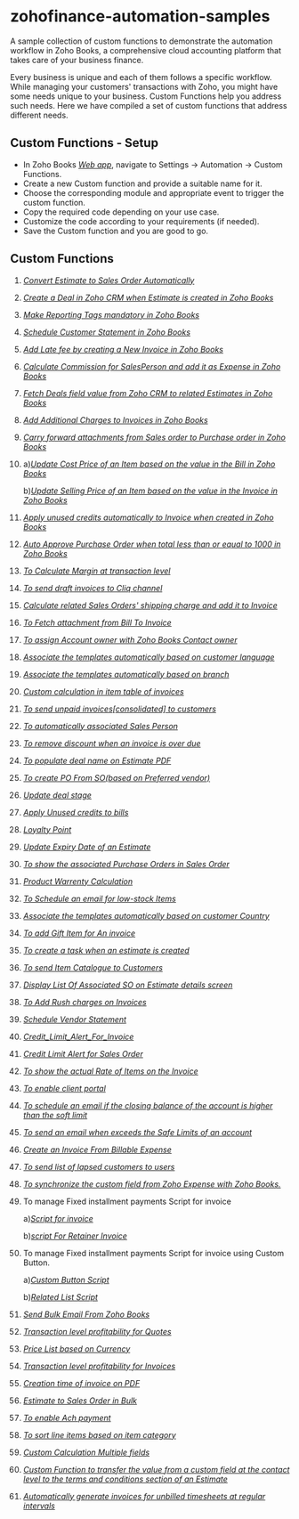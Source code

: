 # zohofinance-automation-samples
A sample collection of custom functions to demonstrate the automation workflow in Zoho Books, a comprehensive cloud accounting platform that takes care of your business finance.

Every business is unique and each of them follows a specific workflow. While managing your customers' transactions with Zoho, you might have some needs unique to your business. Custom Functions help you address such needs. Here we have compiled a set of custom functions that address different needs.

## Custom Functions - Setup
- In Zoho Books [*Web app*](https://books.zoho.com/), navigate to Settings -> Automation -> Custom Functions.
- Create a new Custom function and provide a suitable name for it.
- Choose the corresponding module and appropriate event to trigger the custom function.
- Copy the required code depending on your use case.
- Customize the code according to your requirements (if needed).
- Save the Custom function and you are good to go.

## Custom Functions
1. [*Convert Estimate to Sales Order Automatically*](https://github.com/zoho/zohofinance-automation-samples/blob/main/CustomFunctions/convert_estimate_to_salesorder_automatically.ds)
2. [*Create a Deal in Zoho CRM when Estimate is created in Zoho Books*](https://github.com/zoho/zohofinance-automation-samples/blob/main/CustomFunctions/create_deal_from_estimate_automatically.ds)
3. [*Make Reporting Tags mandatory in Zoho Books*](https://github.com/zoho/zohofinance-automation-samples/blob/main/CustomFunctions/make_reporting_tags_mandatory.ds)
4. [*Schedule Customer Statement in Zoho Books*](https://github.com/zoho/zohofinance-automation-samples/blob/main/CustomFunctions/schedule_customer_statement.ds)
5. [*Add Late fee by creating a New Invoice in Zoho Books*](https://github.com/zoho/zohofinance-automation-samples/blob/main/CustomFunctions/late_fee_add_a_new_invoice.ds)
6. [*Calculate Commission for SalesPerson and add it as Expense in Zoho Books*](https://github.com/zoho/zohofinance-automation-samples/blob/main/CustomFunctions/calculate_salesperson_commission_and_create_expense.ds)
7. [*Fetch Deals field value from Zoho CRM to related Estimates in Zoho Books*](https://github.com/zoho/zohofinance-automation-samples/blob/main/CustomFunctions/fetch_deals_field_value_in_related_estimates.ds)
8. [*Add Additional Charges to Invoices in Zoho Books*](https://github.com/zoho/zohofinance-automation-samples/blob/main/CustomFunctions/add_additional_charges_to_invoice.ds)
9. [*Carry forward attachments from Sales order to Purchase order in Zoho Books*](https://github.com/zoho/zohofinance-automation-samples/blob/main/CustomFunctions/carry_forward_attachments_so_to_po.ds)
10. a)[*Update Cost Price of an Item based on the value in the Bill in Zoho Books*](https://github.com/zoho/zohofinance-automation-samples/blob/main/CustomFunctions/update_cost_price_during_bill_creation.ds)

    b)[*Update Selling Price of an Item based on the value in the Invoice in Zoho Books*](https://github.com/zoho/zohofinance-automation-samples/blob/main/CustomFunctions/update_selling_price_during_invoice_creation.ds)
11. [*Apply unused credits automatically to Invoice when created in Zoho Books*](https://github.com/zoho/zohofinance-automation-samples/blob/main/CustomFunctions/apply_unused_credits_to_invoice.ds)
12. [*Auto Approve Purchase Order when total less than or equal to 1000 in Zoho Books*](https://github.com/zoho/zohofinance-automation-samples/blob/main/CustomFunctions/auto_approve_po.ds)
13. [*To Calculate Margin at transaction level*](https://github.com/zoho/zohofinance-automation-samples/blob/main/CustomFunctions/transaction_level_margin.ds)
14. [*To send draft invoices to Cliq channel*](https://github.com/zoho/zohofinance-automation-samples/blob/main/CustomFunctions/draft_invoices_to_cliq.ds)
15. [*Calculate related Sales Orders' shipping charge and add it to Invoice*](https://github.com/zoho/zohofinance-automation-samples/blob/main/CustomFunctions/calculate_total_shipping_charges.ds)
16. [*To Fetch attachment from Bill To Invoice*](https://github.com/zoho/zohofinance-automation-samples/blob/main/CustomFunctions/Fetch-attachment-from-Bill-to-Invoice.ds)
17. [*To assign Account owner with Zoho Books Contact owner*](https://github.com/zoho/zohofinance-automation-samples/blob/main/CustomFunctions/Assign-Account-owner-with-ZohoBooks-Contact-Owner.ds)
18. [*Associate the templates automatically based on customer language*](https://github.com/zoho/zohofinance-automation-samples/blob/main/CustomFunctions/associate_template.ds)
19. [*Associate the templates automatically based on branch*](https://github.com/zoho/zohofinance-automation-samples/blob/main/CustomFunctions/branch_based_template.ds)
20. [*Custom calculation in item table of invoices*](https://github.com/zoho/zohofinance-automation-samples/blob/main/CustomFunctions/Custom_Calculation.ds)
21. [*To send unpaid invoices[consolidated] to customers*](https://github.com/zoho/zohofinance-automation-samples/blob/main/CustomFunctions/send_unpaidinvoices%5Bconsolidated%5D_to_customers.ds)
22. [*To automatically associated Sales Person*](https://github.com/zoho/zohofinance-automation-samples/blob/main/CustomFunctions/associate_salesperson.ds)
23. [*To remove discount when an invoice is over due*](https://github.com/zoho/zohofinance-automation-samples/blob/main/CustomFunctions/remove_discount.ds)
24. [*To populate deal name on Estimate PDF*](https://github.com/zoho/zohofinance-automation-samples/blob/main/CustomFunctions/populate-deal-name-on-PDF.ds)
25. [*To create PO From SO(based on Preferred vendor)*](https://github.com/zoho/zohofinance-automation-samples/blob/main/CustomFunctions/Create-PO-From-SO.ds)
26. [*Update deal stage*](https://github.com/zoho/zohofinance-automation-samples/blob/main/CustomFunctions/update-deal-stage.ds)
27. [*Apply Unused credits to bills*](https://github.com/zoho/zohofinance-automation-samples/blob/main/CustomFunctions/apply_unused_credits_to_bills.ds)
28. [*Loyalty Point*](https://github.com/zoho/zohofinance-automation-samples/blob/main/CustomFunctions/loyalty_point.ds)
29. [*Update Expiry Date of an Estimate*](https://github.com/zoho/zohofinance-automation-samples/blob/main/CustomFunctions/update_expiry_date.ds)
30. [*To show the associated Purchase Orders in Sales Order*](https://github.com/zoho/zohofinance-automation-samples/blob/main/CustomFunctions/populate_associated_po.ds)
31. [*Product Warrenty Calculation*](https://github.com/zoho/zohofinance-automation-samples/blob/main/CustomFunctions/product_%20warranty.ds)
32. [*To Schedule an email for low-stock Items*](https://github.com/zoho/zohofinance-automation-samples/blob/main/CustomFunctions/schedule_email_for_low_stock_items.ds)
33. [*Associate the templates automatically based on customer Country*](https://github.com/zoho/zohofinance-automation-samples/blob/main/CustomFunctions/country_based_template.ds)
34. [*To add Gift Item for An invoice*](https://github.com/zoho/zohofinance-automation-samples/blob/main/CustomFunctions/to_add_gift_items.ds)
35. [*To create a task when an estimate is created*](https://github.com/zoho/zohofinance-automation-samples/blob/main/CustomFunctions/create_task.ds)
36. [*To send Item Catalogue to Customers*](https://github.com/zoho/zohofinance-automation-samples/blob/main/CustomFunctions/send_item_catalogue.ds)
37. [*Display List Of Associated SO on Estimate details screen*](https://github.com/zoho/zohofinance-automation-samples/blob/main/CustomFunctions/display_associated_so.ds)
38. [*To Add Rush charges on Invoices*](https://github.com/zoho/zohofinance-automation-samples/blob/main/CustomFunctions/rush_charge.ds)
39. [*Schedule Vendor Statement*](https://github.com/zoho/zohofinance-automation-samples/blob/main/CustomFunctions/schedule_vendor_statement.ds)
40. [*Credit_Limit_Alert_For_Invoice*](https://github.com/zoho/zohofinance-automation-samples/blob/main/CustomFunctions/credit_limit_alert.ds)
41. [*Credit Limit Alert for Sales Order*](https://github.com/zoho/zohofinance-automation-samples/blob/main/CustomFunctions/credit_alert_for_so.ds)
42. [*To show the actual Rate of Items on the Invoice*](https://github.com/zoho/zohofinance-automation-samples/blob/main/CustomFunctions/show_actual_rate.ds)
43. [*To enable client portal*](https://github.com/zoho/zohofinance-automation-samples/blob/main/CustomFunctions/enable_client_portal.ds)
44. [*To schedule an email if the closing balance of the account is higher than the soft limit*](https://github.com/zoho/zohofinance-automation-samples/blob/main/CustomFunctions/account_notification.ds)
45. [*To send an email when exceeds the Safe Limits of an account*](https://github.com/zoho/zohofinance-automation-samples/blob/main/CustomFunctions/account_safe_limit_notification.ds)
46. [*Create an Invoice From Billable Expense*](https://github.com/zoho/zohofinance-automation-samples/blob/main/CustomFunctions/create_invoice_from_billable_expense.ds)
47. [*To send list of lapsed customers to users*](https://github.com/zoho/zohofinance-automation-samples/blob/main/CustomFunctions/lapsed_customers.ds)
48. [*To synchronize the custom field from Zoho Expense with Zoho Books.*](https://github.com/zoho/zohofinance-automation-samples/blob/main/CustomFunctions/sync_custom_field_from_ZE_to_ZB.ds)
49. To manage Fixed installment payments Script for invoice

    a)[*Script for invoice*](https://github.com/zoho/zohofinance-automation-samples/blob/main/CustomFunctions/manage_emi.ds)

    b)[*script For Retainer Invoice*](https://github.com/zoho/zohofinance-automation-samples/blob/main/CustomFunctions/manage_emi_retainer_invoice.ds)
50. To manage Fixed installment payments Script for invoice using Custom Button.

    a)[*Custom Button Script*](https://github.com/zoho/zohofinance-automation-samples/blob/main/CustomFunctions/manageEmi_button.ds)

    b)[*Related List Script*](https://github.com/zoho/zohofinance-automation-samples/blob/main/CustomFunctions/manageEmi_relatedList.ds)
51. [*Send Bulk Email From Zoho Books*](https://github.com/zoho/zohofinance-automation-samples/blob/main/CustomFunctions/bulk_email.ds)
52. [*Transaction level profitability for Quotes*](https://github.com/zoho/zohofinance-automation-samples/blob/main/CustomFunctions/quotes_transaction_level_profitability.ds)
53. [*Price List based on Currency*](https://github.com/zoho/zohofinance-automation-samples/blob/main/CustomFunctions/pricelist_based_on_currency.ds)
54. [*Transaction level profitability for Invoices*](https://github.com/zoho/zohofinance-automation-samples/blob/main/CustomFunctions/transaction_level_profitability_invoices.ds)
55. [*Creation time of invoice on PDF*](https://github.com/zoho/zohofinance-automation-samples/blob/main/CustomFunctions/created_timeOn_pdf.ds)
56. [*Estimate to Sales Order in Bulk*](https://github.com/zoho/zohofinance-automation-samples/blob/main/CustomFunctions/est_to_so_in_bulk.ds)
57. [*To enable Ach payment*](https://github.com/zoho/zohofinance-automation-samples/blob/main/CustomFunctions/enable_ach_payment.ds)
58. [*To sort line items based on item category*](https://github.com/zoho/zohofinance-automation-samples/blob/main/CustomFunctions/sort_line_items.ds)
59. [*Custom Calculation Multiple fields*](https://github.com/zoho/zohofinance-automation-samples/blob/main/CustomFunctions/customCalculation_with_multiple_fields.ds)
60. [*Custom Function to transfer the value from a custom field at the contact level to the terms and conditions section of an Estimate*](https://github.com/zoho/zohofinance-automation-samples/blob/main/CustomFunctions/update_terms.ds)
61. [*Automatically generate invoices for unbilled timesheets at regular intervals*](https://github.com/zoho/zohofinance-automation-samples/blob/main/CustomFunctions/invoice_creation_for_unbilled_timesheet.ds)

